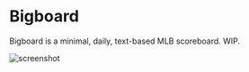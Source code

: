# Bigboard

Bigboard is a minimal, daily, text-based MLB scoreboard. WIP.

![screenshot](https://puu.sh/vK19e/12b482c3fd.png)
